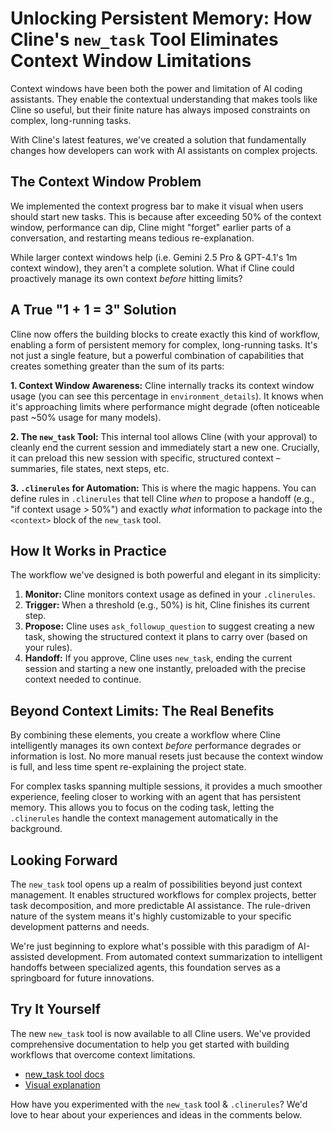 # Unlocking Persistent Memory: How Cline's `new_task` Tool Eliminates Context Window Limitations

Context windows have been both the power and limitation of AI coding assistants. They enable the contextual understanding that makes tools like Cline so useful, but their finite nature has always imposed constraints on complex, long-running tasks.

With Cline's latest features, we've created a solution that fundamentally changes how developers can work with AI assistants on complex projects.

## The Context Window Problem

We implemented the context progress bar to make it visual when users should start new tasks. This is because after exceeding 50% of the context window, performance can dip, Cline might "forget" earlier parts of a conversation, and restarting means tedious re-explanation.

While larger context windows help (i.e. Gemini 2.5 Pro & GPT-4.1's 1m context window), they aren't a complete solution. What if Cline could proactively manage its own context *before* hitting limits?

## A True "1 + 1 = 3" Solution

Cline now offers the building blocks to create exactly this kind of workflow, enabling a form of persistent memory for complex, long-running tasks. It's not just a single feature, but a powerful combination of capabilities that creates something greater than the sum of its parts:

**1. Context Window Awareness:** Cline internally tracks its context window usage (you can see this percentage in `environment_details`). It knows when it's approaching limits where performance might degrade (often noticeable past ~50% usage for many models).

**2. The `new_task` Tool:** This internal tool allows Cline (with your approval) to cleanly end the current session and immediately start a new one. Crucially, it can preload this new session with specific, structured context – summaries, file states, next steps, etc.

**3. `.clinerules` for Automation:** This is where the magic happens. You can define rules in `.clinerules` that tell Cline *when* to propose a handoff (e.g., "if context usage > 50%") and exactly *what* information to package into the `<context>` block of the `new_task` tool.

## How It Works in Practice

The workflow we've designed is both powerful and elegant in its simplicity:

1. **Monitor:** Cline monitors context usage as defined in your `.clinerules`.
2. **Trigger:** When a threshold (e.g., 50%) is hit, Cline finishes its current step.
3. **Propose:** Cline uses `ask_followup_question` to suggest creating a new task, showing the structured context it plans to carry over (based on your rules).
4. **Handoff:** If you approve, Cline uses `new_task`, ending the current session and starting a new one instantly, preloaded with the precise context needed to continue.

## Beyond Context Limits: The Real Benefits

By combining these elements, you create a workflow where Cline intelligently manages its own context *before* performance degrades or information is lost. No more manual resets just because the context window is full, and less time spent re-explaining the project state. 

For complex tasks spanning multiple sessions, it provides a much smoother experience, feeling closer to working with an agent that has persistent memory. This allows you to focus on the coding task, letting the `.clinerules` handle the context management automatically in the background.

## Looking Forward

The `new_task` tool opens up a realm of possibilities beyond just context management. It enables structured workflows for complex projects, better task decomposition, and more predictable AI assistance. The rule-driven nature of the system means it's highly customizable to your specific development patterns and needs.

We're just beginning to explore what's possible with this paradigm of AI-assisted development. From automated context summarization to intelligent handoffs between specialized agents, this foundation serves as a springboard for future innovations.

## Try It Yourself

The new `new_task` tool is now available to all Cline users. We've provided comprehensive documentation to help you get started with building workflows that overcome context limitations.

* [new_task tool docs](https://docs.cline.bot/exploring-clines-tools/new-task-tool)
* [Visual explanation](https://x.com/cline/status/1912279346338996425)

How have you experimented with the `new_task` tool & `.clinerules`? We'd love to hear about your experiences and ideas in the comments below.
